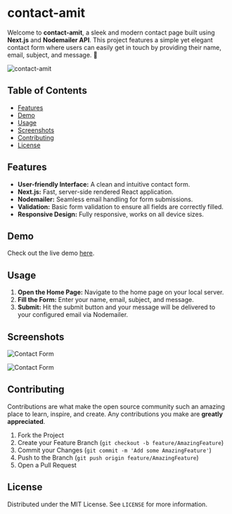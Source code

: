 # contact-amit

Welcome to **contact-amit**, a sleek and modern contact page built using **Next.js** and **Nodemailer API**. This project features a simple yet elegant contact form where users can easily get in touch by providing their name, email, subject, and message. 🚀

![contact-amit](https://i.ibb.co/cYBgT30/image.png) *<!-- Placeholder for the main screenshot of your website -->*

## Table of Contents
- [Features](#features)
- [Demo](#demo)
- [Usage](#usage)
- [Screenshots](#screenshots)
- [Contributing](#contributing)
- [License](#license)

## Features

- **User-friendly Interface:** A clean and intuitive contact form.
- **Next.js:** Fast, server-side rendered React application.
- **Nodemailer:** Seamless email handling for form submissions.
- **Validation:** Basic form validation to ensure all fields are correctly filled.
- **Responsive Design:** Fully responsive, works on all device sizes.

## Demo

Check out the live demo [here](#).

## Usage

1. **Open the Home Page:** Navigate to the home page on your local server.
2. **Fill the Form:** Enter your name, email, subject, and message.
3. **Submit:** Hit the submit button and your message will be delivered to your configured email via Nodemailer.

## Screenshots

![Contact Form](https://i.ibb.co/zhvRdTz/image.png) *<!-- Placeholder for a screenshot of the contact form -->*

![Contact Form](https://i.ibb.co/Fm1707B/image.png) *<!-- Placeholder for a screenshot of the contact form -->*

## Contributing

Contributions are what make the open source community such an amazing place to learn, inspire, and create. Any contributions you make are **greatly appreciated**.

1. Fork the Project
2. Create your Feature Branch (`git checkout -b feature/AmazingFeature`)
3. Commit your Changes (`git commit -m 'Add some AmazingFeature'`)
4. Push to the Branch (`git push origin feature/AmazingFeature`)
5. Open a Pull Request

## License

Distributed under the MIT License. See `LICENSE` for more information.
